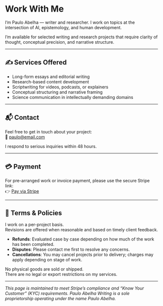 # Work With Me

I’m Paulo Abelha — writer and researcher. I work on topics at the intersection of AI, epistemology, and human development.

I’m available for selected writing and research projects that require clarity of thought, conceptual precision, and narrative structure.

---

## ✍️ Services Offered

- Long-form essays and editorial writing  
- Research-based content development  
- Scriptwriting for videos, podcasts, or explainers  
- Conceptual structuring and narrative framing  
- Science communication in intellectually demanding domains

---

## 📬 Contact

Feel free to get in touch about your project:  
📧 [paulo@email.com](mailto:paulo@email.com)

I respond to serious inquiries within 48 hours.

---

## 💳 Payment

For pre-arranged work or invoice payment, please use the secure Stripe link:  
👉 [Pay via Stripe](https://buy.stripe.com/test_placeholder)

---

## 📄 Terms & Policies

I work on a per-project basis.  
Revisions are offered when reasonable and based on timely client feedback.  

- **Refunds**: Evaluated case by case depending on how much of the work has been completed.  
- **Disputes**: Please contact me first to resolve any concerns.  
- **Cancellations**: You may cancel projects prior to delivery; charges may apply depending on stage of work.  

No physical goods are sold or shipped.  
There are no legal or export restrictions on my services.

---

*This page is maintained to meet Stripe’s compliance and “Know Your Customer” (KYC) requirements. Paulo Abelha Writing is a sole proprietorship operating under the name Paulo Abelha.*
